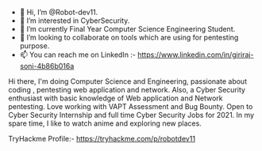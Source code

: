 - 👋 Hi, I’m @Robot-dev11.
- 👀 I’m interested in CyberSecurity.
- 🌱 I’m currently Final Year Computer Science Engineering Student.
- 💞️ I’m looking to collaborate on tools which are using for pentesting purpose.
- 📫 You can reach me on LinkedIn :- https://www.linkedin.com/in/giriraj-soni-4b86b016a

<!---
Robot-dev11/Robot-dev11 is a ✨ special ✨ repository because its `README.md` (this file) appears on your GitHub profile.
You can click the Preview link to take a look at your changes.
--->
<p> Hi there, I'm doing Computer Science and Engineering, passionate about coding , pentesting web application and network.
Also, a Cyber Security enthusiast with basic knowledge of Web application and Network pentesting. Love working with VAPT Assessment and Bug Bounty. 
Open to Cyber Security Internship and full time Cyber Security Jobs for 2021. In my spare time, I like to watch anime and exploring new places.</p> 

<script src="https://tryhackme.com/badge/286605"></script>
TryHackme Profile:- https://tryhackme.com/p/robotdev11

